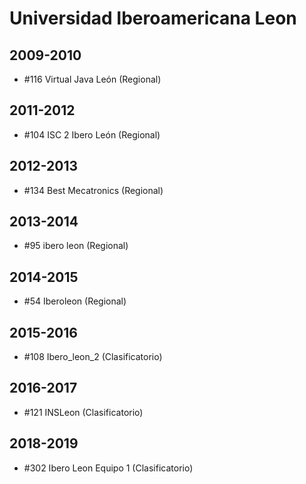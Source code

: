# Universidad Iberoamericana Leon

## 2009-2010

- #116 Virtual Java León (Regional)

## 2011-2012

- #104 ISC 2 Ibero León (Regional)

## 2012-2013

- #134 Best Mecatronics (Regional)

## 2013-2014

- #95 ibero leon (Regional)

## 2014-2015

- #54 Iberoleon (Regional)

## 2015-2016

- #108 Ibero_leon_2 (Clasificatorio)

## 2016-2017

- #121 INSLeon (Clasificatorio)

## 2018-2019

- #302 Ibero Leon Equipo 1 (Clasificatorio)


